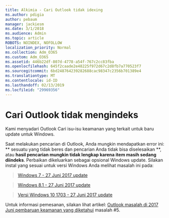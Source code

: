 ```yaml
---
title: Alkimia - Cari Outlook tidak idexing
ms.author: pdigia
author: pebaum
manager: jackiesm
ms.date: 3/1/2018
ms.audience: Admin
ms.topic: article
ROBOTS: NOINDEX, NOFOLLOW
localization_priority: Normal
ms.collection: Adm_O365
ms.custom: Adm_O365
ms.assetid: 446b22df-807d-4778-a54f-767c2cc83fba
ms.openlocfilehash: 645f2caade2e48225f972d67c2d8fb7a770523f7
ms.sourcegitcommit: 6bd248764239282688cac98347c2356b701389e4
ms.translationtype: MT
ms.contentlocale: id-ID
ms.lasthandoff: 02/13/2019
ms.locfileid: "29969356"
---
```

# <a name="outlook-search-not-indexing"></a>Cari Outlook tidak mengindeks

Kami menyadari Outlook Cari isu-isu keamanan yang terkait untuk baru update untuk Windows.
  
Saat melakukan pencarian di Outlook, Anda mungkin mendapatkan error ini: ** sesuatu yang tidak beres dan pencarian Anda tidak bisa diselesaikan **, atau **hasil pencarian mungkin tidak lengkap karena item masih sedang diindeks**. Perbaikan dikeluarkan sebagai opsional Windows update. Silakan instal yang sesuai untuk versi Windows Anda melihat masalah ini pada: 
  
> [Windows 7 - 27 Juni 2017 update](https://support.microsoft.com/kb/4022168.aspx)
    
> [Windows 8.1 - 27 Juni 2017 update](https://support.microsoft.com/kb/4022720.aspx)
    
> [Versi Windows 10 1703 - 27 Juni 2017 update](https://support.microsoft.com/kb/4022716.aspx)
    
Untuk informasi pemesanan, silakan lihat artikel: [Outlook masalah di 2017 Juni pembaruan keamanan yang diketahui](https://support.office.com/article/Outlook-known-issues-in-the-June-2017-security-updates-3F6DBFFD-8505-492D-B19F-B3B89369ED9B.aspx) masalah #5. 
  

